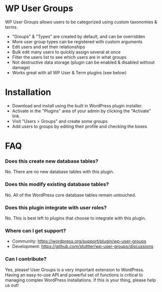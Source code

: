 # WP User Groups

WP User Groups allows users to be categorized using custom taxonomies & terms.

* "Groups" & "Types" are created by default, and can be overridden
* More user group types can be registered with custom arguments
* Edit users and set their relationships
* Bulk edit many users to quickly assign several at once
* Filter the users list to see which users are in what groups
* Not destructive data storage (plugin can be enabled & disabled without damage)
* Works great with all WP User & Term plugins (see below)

# Installation

* Download and install using the built in WordPress plugin installer.
* Activate in the "Plugins" area of your admin by clicking the "Activate" link.
* Visit "Users > Groups" and create some groups
* Add users to groups by editing their profile and checking the boxes

# FAQ

### Does this create new database tables?

No. There are no new database tables with this plugin.

### Does this modify existing database tables?

No. All of the WordPress core database tables remain untouched.

### Does this plugin integrate with user roles?

No. This is best left to plugins that choose to integrate with this plugin.

### Where can I get support?

* Community: https://wordpress.org/support/plugin/wp-user-groups
* Development: https://github.com/stuttter/wp-user-groups/discussions

### Can I contribute?

Yes, please! User Groups is a very important extension to WordPress. Having an easy-to-use API and powerful set of functions is critical to managing complex WordPress installations. If this is your thing, please help us out!
